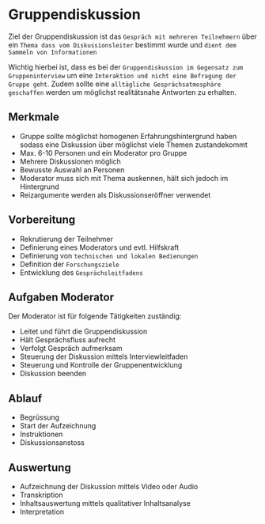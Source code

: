 # Gruppendiskussion
Ziel der Gruppendiskussion ist das `Gespräch mit mehreren Teilnehmern` über ein `Thema dass vom Diskussionsleiter` bestimmt
wurde und `dient dem Sammeln von Informationen`

Wichtig hierbei ist, dass es bei der `Gruppendiskussion im Gegensatz zum Gruppeninterview` um eine `Interaktion und nicht eine Befragung der Gruppe geht`.
Zudem sollte eine `alltägliche Gesprächsatmosphäre geschaffen` werden um möglichst realitätsnahe Antworten zu erhalten.

## Merkmale
* Gruppe sollte möglichst homogenen Erfahrungshintergrund haben sodass eine Diskussion über möglichst viele Themen zustandekommt
* Max. 6-10 Personen und ein Moderator pro Gruppe
* Mehrere Diskussionen möglich
* Bewusste Auswahl an Personen
* Moderator muss sich mit Thema auskennen, hält sich jedoch im Hintergrund
* Reizargumente werden als Diskussionseröffner verwendet

## Vorbereitung
* Rekrutierung der Teilnehmer
* Definierung eines Moderators und evtl. Hilfskraft
* Definierung von `technischen und lokalen Bedienungen`
* Definition der `Forschungsziele`
* Entwicklung des `Gesprächsleitfadens`

## Aufgaben Moderator
Der Moderator ist für folgende Tätigkeiten zuständig:
* Leitet und führt die Gruppendiskussion
* Hält Gesprächsfluss aufrecht
* Verfolgt Gespräch aufmerksam
* Steuerung der Diskussion mittels Interviewleitfaden
* Steuerung und Kontrolle der Gruppenentwicklung
* Diskussion beenden

## Ablauf
* Begrüssung
* Start der Aufzeichnung
* Instruktionen
* Diskussionsanstoss

## Auswertung
* Aufzeichnung der Diskussion mittels Video oder Audio
* Transkription
* Inhaltsauswertung mittels qualitativer Inhaltsanalyse
* Interpretation
